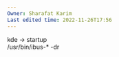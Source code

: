 ```yaml
---
Owner: Sharafat Karim
Last edited time: 2022-11-26T17:56
---
```

kde -> startup  
/usr/bin/ibus-* -dr